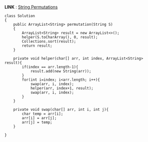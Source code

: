 
**LINK** : [String Permutations](https://practice.geeksforgeeks.org/problems/permutations-of-a-given-string-1587115620/1?page=2&category[]=Recursion&sortBy=submissions&utm_source=youtube&utm_medium=collab_codefromscratch_description&utm_campaign=submissions)

```
class Solution
{
    public ArrayList<String> permutation(String S)
    {
        ArrayList<String> result = new ArrayList<>();
        helper(S.toCharArray(), 0, result);
        Collections.sort(result);
        return result;
    }
    
    private void helper(char[] arr, int index, ArrayList<String> result){
        if(index == arr.length-1){
            result.add(new String(arr));
        }
        for(int i=index; i<arr.length; i++){
            swap(arr, i, index);
            helper(arr, index+1, result);
            swap(arr, i, index);
        }
    }
    
    private void swap(char[] arr, int i, int j){
        char temp = arr[i];
        arr[i] = arr[j];
        arr[j] = temp;
    }
	   
}
```
